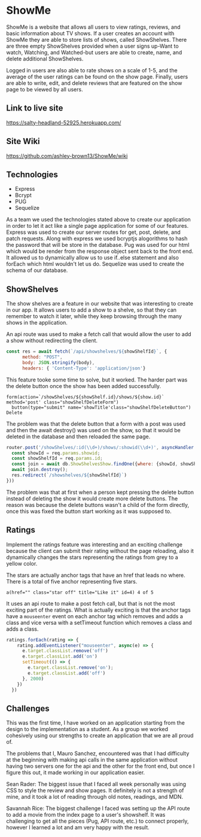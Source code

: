 # ShowMe

ShowMe is a website that allows all users to view ratings, reviews, and basic information about TV shows. If a user creates an account with ShowMe they are able to store lists of shows, called ShowShelves. There are three empty ShowShelves provided when a user signs up-Want to watch, Watching, and Watched-but users are able to create, name, and delete additional ShowShelves.

Logged in users are also able to rate shows on a scale of 1-5, and the average of the user ratings can be found on the show page. Finally, users are able to write, edit, and delete reviews that are featured on the show page to be viewed by all users.

## Link to live site
 https://salty-headland-52925.herokuapp.com/


## Site Wiki
https://github.com/ashley-brown13/ShowMe/wiki


## Technologies
* Express
* Bcrypt
* PUG
* Sequelize

As a team we used the technologies stated above to create our application in order to let it act like a single page application for some of our features. Express was used to create our server routes for get, post, delete, and patch requests. Along with express we used bcryptjs alogorithms to hash the password that will be store in the database. Pug was used for our html which would be render from the response object sent back to the front end. It allowed us to dynamically allow us to use if..else statement and also forEach which html wouldn't let us do. Sequelize was used to create the schema of our database.


## ShowShelves
The show shelves are a feature in our website that was interesting to create in our app. It allows users to add a show to a shelve, so that they can remember to watch it later, while they keep browsing through the many shows in the application.

An api route was used to make a fetch call that would allow the user to add a show without redirecting the client.
```js
const res = await fetch(`/api/showshelves/${showShelfId}`, {
      method: "POST",
      body: JSON.stringify(body),
      headers: { 'Content-Type': 'application/json'}
```

This feature tooke some time to solve, but it worked. The harder part was the delete button once the show has been added successfully.

```pug
form(action=`/showShelves/${showShelf.id}/shows/${show.id}` method='post' class="showShelfDeleteForm")
  button(type="submit" name='showTitle'class="showShelfDeleteButton") Delete
```

The problem was that the delete button that a form with a post was used and then the await destroy() was used on the show, so that it would be deleted in the database and then reloaded the same page.

```js
router.post('/showShelves/:id(\\d+)/shows/:showid(\\d+)', asyncHandler (async(req, res, next) => {
  const showId = req.params.showid;
  const showShelfId = req.params.id;
  const join = await db.ShowShelvesShow.findOne({where: {showId, showShelfId}})
  await join.destroy();
  res.redirect(`/showshelves/${showShelfId}`)
}))
```
The problem was that at first when a person kept pressing the delete button instead of deleting the show it would create more delete buttons. The reason was because the delete buttons wasn't a child of the form directly, once this was fixed the button start working as it was supposed to.

## Ratings

Implement the ratings feature was interesting and an exciting challenge because the client can submit their rating without the page reloading, also it dynamically changes the stars representing the ratings from grey to a yellow color.

The stars are actually anchor tags that have an href that leads no where. There is a total of five anchor representing five stars.

```pug
a(href="" class="star off" title="Like it" id=4) 4 of 5
```
It uses an api route to make a post fetch call, but that is not the most exciting part of the ratings. What is actually exciting is that the anchor tags have a `mouseenter` event on each anchor tag which removes and adds a class and vice versa with a setTimeout function which removes a class and adds a class.

```js
ratings.forEach(rating => {
    rating.addEventListener("mouseenter", async(e) => {
      e.target.classList.remove('off')
      e.target.classList.add('on')
      setTimeout(() => {
        e.target.classList.remove('on');
        e.target.classList.add('off')
      }, 2000)
    })
  })
```
## Challenges
This was the first time, I have worked on an application starting from the design to the implementation as a student. As a group we worked cohesively using our strengths to create an application that we are all proud of.

The problems that I, Mauro Sanchez, encountered was that I had difficulty at the beginning with making api calls in the same application without having two servers one for the api and the other for the front end, but once I figure this out, it made working in our application easier.

Sean Rader: The biggest issue that I faced all week personally was using CSS to style the review and show pages. It definitely is not a strength of mine, and it took a lot of reading through old notes, readings, and MDN. 

Savannah Rice: The biggest challenge I faced was setting up the API route to add a movie from the index page to a user's showshelf. It was challenging to get all the pieces (Pug, API route, etc.) to connect properly, however I learned a lot and am very happy with the result. 
